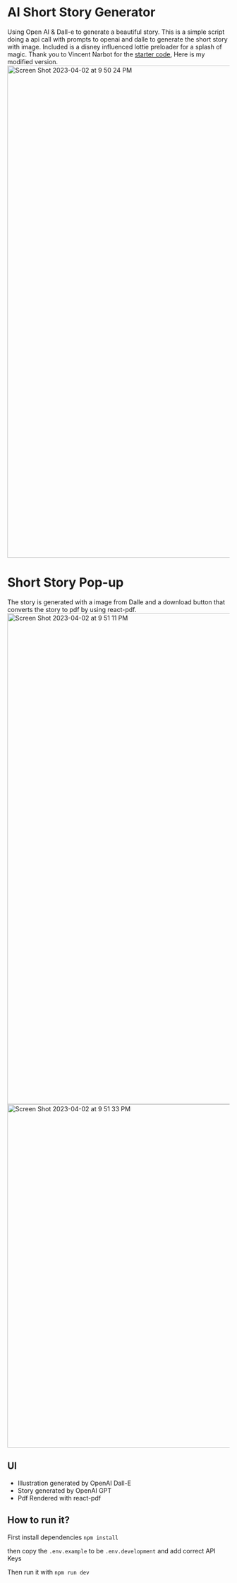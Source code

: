 # AI Short Story Generator

Using Open AI & Dall-e to generate a beautiful story. This is a simple script doing a api call with prompts to openai and dalle to generate the short story with image. Included is a disney influenced lottie preloader for a splash of magic. 
Thank you to Vincent Narbot for the [starter code](https://github.com/VincentNarbot/ai-story), Here is my modified version.  
<img width="1117" alt="Screen Shot 2023-04-02 at 9 50 24 PM" src="https://user-images.githubusercontent.com/114783191/229394038-faed15af-f664-44ba-b29b-bb5e7b3305a5.png">

# Short Story Pop-up

The story is generated with a image from Dalle and a download button that converts the story to pdf by using react-pdf. 
<img width="1114" alt="Screen Shot 2023-04-02 at 9 51 11 PM" src="https://user-images.githubusercontent.com/114783191/229394044-0893ab52-8ae5-4415-b9c5-3359cbce5cee.png">
<img width="779" alt="Screen Shot 2023-04-02 at 9 51 33 PM" src="https://user-images.githubusercontent.com/114783191/229394050-444521e9-25ea-4fec-b57c-a2f0cefcd7ad.png">

## UI

- Illustration generated by OpenAI Dall-E
- Story generated by OpenAI GPT
- Pdf Rendered with react-pdf

## How to run it?

First install dependencies
`npm install`

then copy the `.env.example` to be `.env.development` and add correct API Keys

Then run it with
`npm run dev`
